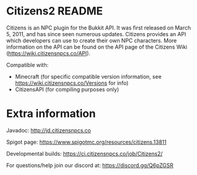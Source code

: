 Citizens2 README
================

Citizens is an NPC plugin for the Bukkit API. It was first released on March 5, 2011, and has since seen numerous updates. Citizens provides an API which developers can use to create their own NPC characters. More information on the API can be found on the API page of the Citizens Wiki (https://wiki.citizensnpcs.co/API).

Compatible with:
* Minecraft (for specific compatible version information, see https://wiki.citizensnpcs.co/Versions for info)
* CitizensAPI (for compiling purposes only)

Extra information
=================

Javadoc: http://jd.citizensnpcs.co

Spigot page: https://www.spigotmc.org/resources/citizens.13811

Developmental builds: https://ci.citizensnpcs.co/job/Citizens2/

For questions/help join our discord at: https://discord.gg/Q6pZGSR
